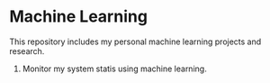 # Machine Learning
This repository includes my personal machine learning projects and research. 

1. Monitor my system statis using machine learning.
